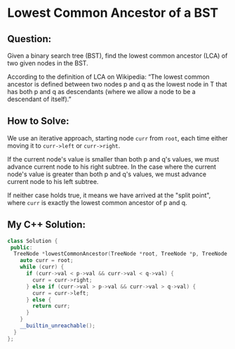 # Lowest Common Ancestor of a BST

## Question:

Given a binary search tree (BST), find the lowest common ancestor (LCA)
of two given nodes in the BST.

According to the definition of LCA on Wikipedia: “The lowest common
ancestor is defined between two nodes p and q as the lowest node in T
that has both p and q as descendants (where we allow a node to be a
descendant of itself).”


## How to Solve:

We use an iterative approach, starting node `curr` from `root`, each
time either moving it to `curr->left` or `curr->right`.

If the current node's value is smaller than both p and q's values, we
must advance current node to his right subtree. In the case where the
current node's value is greater than both p and q's values, we must
advance current node to his left subtree.

If neither case holds true, it means we have arrived at the "split
point", where `curr` is exactly the lowest common ancestor of p and q.

## My C++ Solution:

```cpp
class Solution {
 public:
  TreeNode *lowestCommonAncestor(TreeNode *root, TreeNode *p, TreeNode *q) {
    auto curr = root;
    while (curr) {
      if (curr->val < p->val && curr->val < q->val) {
        curr = curr->right;
      } else if (curr->val > p->val && curr->val > q->val) {
        curr = curr->left;
      } else {
        return curr;
      }
    }
    __builtin_unreachable();
  }
};
```
